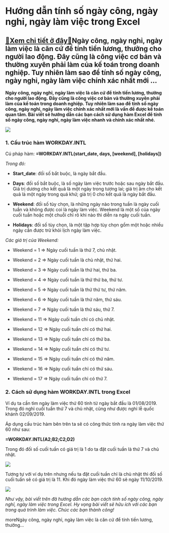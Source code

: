 Hướng dẫn tính số ngày công, ngày nghỉ, ngày làm việc trong Excel
=================================================================

[:gift:Xem chi tiết ở đây:gift:](https://hddtvn.com/huong-dan-tinh-so-ngay-cong-ngay-nghi-ngay-lam-viec-trong-excel/)Ngày công, ngày nghỉ, ngày làm việc là căn cứ để tính tiền lương, thưởng cho người lao động. Đây cũng là công việc cơ bản và thường xuyên phải làm của kế toán trong doanh nghiệp. Tuy nhiên làm sao để tính số ngày công, ngày nghỉ, ngày làm việc chính xác nhất mới …
------------------------------------------------------------------------------------------------------------------------------------------------------------------------------------------------------------------------------------------------------------------------

**Ngày công, ngày nghỉ, ngày làm việc là căn cứ để tính tiền lương, thưởng cho người lao động. Đây cũng là công việc cơ bản và thường xuyên phải làm của kế toán trong doanh nghiệp. Tuy nhiên làm sao để tính số ngày công, ngày nghỉ, ngày làm việc chính xác nhất mới là vấn đề được kế toán quan tâm. Bài viết sẽ hướng dẫn các bạn cách sử dụng hàm Excel để tính số ngày công, ngày nghỉ, ngày làm việc nhanh và chính xác nhất nhé.**


![](https://hddtvn.com/wp-content/uploads/2021/01/Cach-tinh-so-ngay-cong-ngay-nghi-ngay-lam-viec-trong-Excel-1.png)


### 1. Cấu trúc hàm WORKDAY.INTL


Cú pháp hàm: **=WORKDAY.INTL(start\_date, days, [weekend], [holidays])**


*Trong đó:*




* **Start\_date**: đối số bắt buộc, là ngày bắt đầu.

* **Days**: đối số bắt buộc, là số ngày làm việc trước hoặc sau ngày bắt đầu. Giá trị dương cho kết quả là một ngày trong tương lai; giá trị âm cho kết quả là một ngày trong quá khứ; giá trị 0 cho kết quả là ngày bắt đầu.

* **Weekend**: đối số tùy chọn, là những ngày nào trong tuần là ngày cuối tuần và không được coi là ngày làm việc. Weekend là một số của ngày cuối tuần hoặc một chuỗi chỉ rõ khi nào thì diễn ra ngày cuối tuần.

* **Holidays**: đối số tùy chọn, là một tập hợp tùy chọn gồm một hoặc nhiều ngày cần được trừ khỏi lịch ngày làm việc.



*Các giá trị của Weekend:*




* Weekend = 1 => Ngày cuối tuần là thứ 7, chủ nhật.

* Weekend = 2 => Ngày cuối tuần là chủ nhật, thứ hai.

* Weekend = 3 => Ngày cuối tuần là thứ hai, thứ ba.

* Weekend = 4 => Ngày cuối tuần là thứ thứ ba, thứ tư.

* Weekend = 5 => Ngày cuối tuần là thứ thứ tư, thứ năm.

* Weekend = 6 => Ngày cuối tuần là thứ năm, thứ sáu.

* Weekend = 7 => Ngày cuối tuần là thứ sáu, thứ 7.

* Weekend = 11 => Ngày cuối tuần chỉ có chủ nhật.

* Weekend = 12 => Ngày cuối tuần chỉ có thứ hai.

* Weekend = 13 => Ngày cuối tuần chỉ có thứ ba.

* Weekend = 14 => Ngày cuối tuần chỉ có thứ tư.

* Weekend = 15 => Ngày cuối tuần chỉ có thứ năm.

* Weekend = 16 => Ngày cuối tuần chỉ có thứ sáu.

* Weekend = 17 => Ngày cuối tuần chỉ có thứ 7.



### 2. Cách sử dụng hàm WORKDAY.INTL trong Excel


Ví dụ ta cần tìm ngày làm việc thứ 60 tính từ ngày bắt đầu là 01/08/2019. Trong đó nghỉ cuối tuần thứ 7 và chủ nhật, cũng như được nghỉ lễ quốc khánh 02/09/2019.


Áp dụng cấu trúc hàm bên trên ta sẽ có công thức tính ra ngày làm việc thứ 60 như sau:


**=WORKDAY.INTL(A2;B2;C2;D2)**


Trong đó đối số cuối tuần có giá trị là 1 do ta đặt cuối tuần là thứ 7 và chủ nhật.


![](https://hddtvn.com/wp-content/uploads/2021/01/20-4.png)


Tương tự với ví dụ trên nhưng nếu ta đặt cuối tuần chỉ là chủ nhật thì đối số cuối tuần sẽ có giá trị là 11. Khi đó ngày làm việc thứ 60 sẽ ngày 11/10/2019.


![](https://hddtvn.com/wp-content/uploads/2021/01/21-5.png)


*Như vậy, bài viết trên đã hướng dẫn các bạn cách tính số ngày công, ngày nghỉ, ngày làm việc trong Excel. Hy vọng bài viết sẽ hữu ích với các bạn trong quá trình làm việc. Chúc các bạn thành công!*


moreNgày công, ngày nghỉ, ngày làm việc là căn cứ để tính tiền lương, thưởng…

